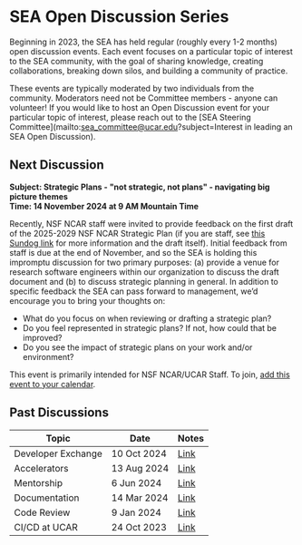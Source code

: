 # SEA Open Discussion Series

Beginning in 2023, the SEA has held regular (roughly every 1-2 months) open
discussion events. Each event focuses on a particular topic of interest to the
SEA community, with the goal of sharing knowledge, creating collaborations,
breaking down silos, and building a community of practice.

These events are typically moderated by two individuals from the community.
Moderators need not be Committee members - anyone can volunteer! If you would
like to host an Open Discussion event for your particular topic of interest,
please reach out to the [SEA Steering
Committee](mailto:sea_committee@ucar.edu?subject=Interest in leading an SEA Open Discussion).

## Next Discussion

**Subject: Strategic Plans - "not strategic, not plans" - navigating big picture themes**  
**Time: 14 November 2024 at 9 AM Mountain Time**

Recently, NSF NCAR staff were invited to provide feedback on the first draft of
the 2025-2029 NSF NCAR Strategic Plan (if you are staff, see [this Sundog
link](https://sundog.ucar.edu/page/8842) for more information and the draft
itself). Initial feedback from staff is due at the end of November, and so the
SEA is holding this impromptu discussion for two primary purposes: (a) provide a
venue for research software engineers within our organization to discuss the
draft document and (b) to discuss strategic planning in general. In addition to
specific feedback the SEA can pass forward to management, we’d encourage you to
bring your thoughts on:

 - What do you focus on when reviewing or drafting a strategic plan?
 - Do you feel represented in strategic plans? If not, how could that be
   improved?
 - Do you see the impact of strategic plans on your work and/or environment?

This event is primarily intended for NSF NCAR/UCAR Staff. To join, [add this
event to your calendar](https://calendar.google.com/calendar/event?action=TEMPLATE&tmeid=cWxpcXExdW41c2FrM3R1bm05Y2ZoODQwaGcgdmFuZGVyd2JAdWNhci5lZHU&tmsrc=vanderwb%40ucar.edu).

## Past Discussions

| Topic                 | Date        | Notes |
| -----                 | ----        | ----- |
| Developer Exchange    | 10 Oct 2024 | [Link](https://docs.google.com/document/d/1k-Q7Uor3SEjBFVuTwD2Zj-G9SD7wKiuHAtjLZ2H4ljM/edit?usp=sharing)    |
| Accelerators          | 13 Aug 2024 | [Link](https://docs.google.com/document/d/18cQ0j3FcfFg-bmgvNw1yv7mBw0qvgJHeZovcSOrv_lE/edit?usp=drive_link) |
| Mentorship            | 6 Jun 2024  | [Link](https://docs.google.com/document/d/1kzO5-X5wCERdd0rJmpV4K-NBZLWCDakS5rRBKEo9New/edit?usp=drive_link) |
| Documentation         | 14 Mar 2024 | [Link](https://docs.google.com/document/d/1yCuHm0QwbEreKrhUQkghK49ip54i_qvw0pPxAR-u2Uw/edit?usp=drive_link) |
| Code Review           | 9 Jan 2024  | [Link](https://docs.google.com/document/d/1Tc5_pGy30tSld5uWKxZfp07BhzYdoH3HT7_PUmIMkQQ/edit?usp=drive_link) |
| CI/CD at UCAR         | 24 Oct 2023 | [Link](https://docs.google.com/document/d/1JrsNadn8I__tWA38OE2DFloZYI8kATC9NQgVMWaeXCA/edit?usp=drive_link) |
